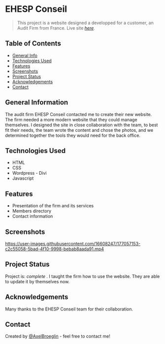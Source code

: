 # EHESP Conseil
> This project is a website designed a developped for a customer, an Audit Firm from France.
> Live site [_here_](https://www.ehespconseil.fr/). 

## Table of Contents
* [General Info](#general-information)
* [Technologies Used](#technologies-used)
* [Features](#features)
* [Screenshots](#screenshots)
* [Project Status](#project-status)
* [Acknowledgements](#acknowledgements)
* [Contact](#contact)


## General Information
The audit firm EHESP Conseil contacted me to create their new website. The firm needed a more modern website that they could manage themselves. I designed the site in close collaboration with the team, to best fit their needs, the team wrote the content and chose the photos, and we determined together the tools they would need for the back office.


## Technologies Used
- HTML
- CSS
- Wordpress - Divi
- Javascript


## Features
- Presentation of the firm and its services
- Members directory
- Contact information


## Screenshots

https://user-images.githubusercontent.com/16608247/177057153-c2c55058-5bad-4f10-9998-bebab8aada91.mp4




## Project Status
Project is:  _complete_ . I taught the firm how to use the website. They are able to update it by themselves now.


## Acknowledgements
Many thanks to the EHESP Conseil team for their collaboration.


## Contact
Created by [@AxelBroeglin](https://www.axelbroeglin.dev/) - feel free to contact me!
